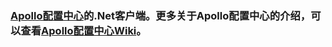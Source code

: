 ### [Apollo配置中心](https://github.com/ctripcorp/apollo)的.Net客户端。更多关于Apollo配置中心的介绍，可以查看[Apollo配置中心Wiki](https://github.com/ctripcorp/apollo/wiki)。
